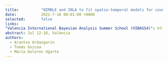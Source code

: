 ```yaml
---
title:          "NIMBLE and INLA to fit spatio-temporal models for count data: a comparison study"
date:           2021-7-16 00:01:00 +0800
selected:       false
links:
"Valencia International Bayesian Analysis Summer School (VIBASS4)": http://vabar.es/events/vibass4/  
abstract: Jul 12-16, València
authors:
  - Arantxa Urdangarin
  - Tomás Goicoa
  - María Dolores Ugarte
---
```


